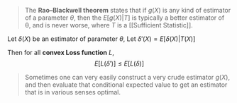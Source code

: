>The **Rao–Blackwell theorem** states that if $g(X)$ is any kind of estimator of a parameter $\theta$, then the $E[g(X)|T]$ is typically a better estimator of θ, and is never worse, where $T$ is a [[Sufficient Statistic]]. 

Let $\delta(X)$ be an estimator of parameter $\theta$,
Let $\delta'(X)=E[\delta(X)|T(X)]$

Then for all **convex Loss function** $L$,
$$
	E[L(\delta')]\le E[L(\delta)]
$$

>Sometimes one can very easily construct a very crude estimator $g(X)$, and then evaluate that conditional expected value to get an estimator that is in various senses optimal.
